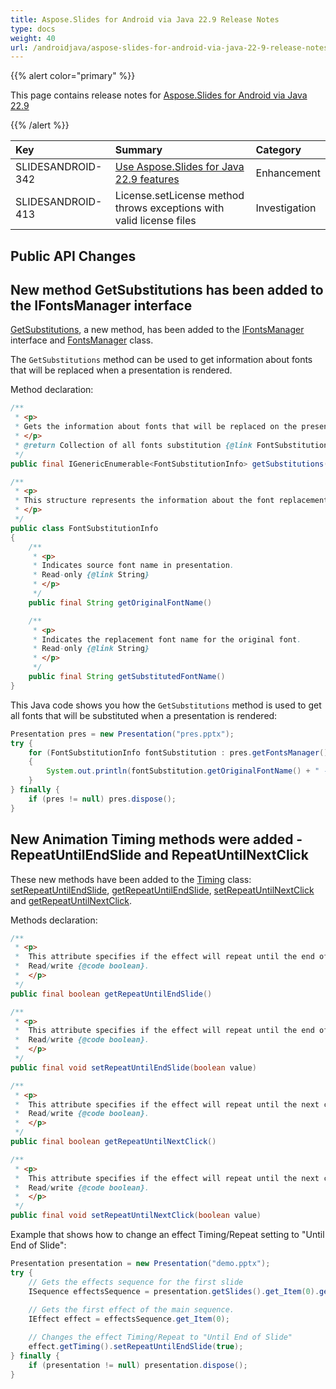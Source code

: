 ```yaml
---
title: Aspose.Slides for Android via Java 22.9 Release Notes
type: docs
weight: 40
url: /androidjava/aspose-slides-for-android-via-java-22-9-release-notes/
---
```


{{% alert color="primary" %}} 

This page contains release notes for [Aspose.Slides for Android via Java 22.9](https://repository.aspose.com/list/repo/com/aspose/aspose-slides/22.9/)

{{% /alert %}} 

|**Key**|**Summary**|**Category**|
| :- | :- | :- |
|SLIDESANDROID-342|[Use Aspose.Slides for Java 22.9 features](/slides/java/aspose-slides-for-java-22-9-release-notes/)|Enhancement|
|SLIDESANDROID-413|License.setLicense method throws exceptions with valid license files|Investigation|


## Public API Changes ##

## New method GetSubstitutions has been added to the IFontsManager interface ##

[GetSubstitutions](https://reference.aspose.com/slides/androidjava/com.aspose.slides/IFontsManager#getSubstitutions--), a new method, has been added to the [IFontsManager](https://reference.aspose.com/slides/androidjava/com.aspose.slides/IFontsManager) interface and [FontsManager](https://reference.aspose.com/slides/androidjava/com.aspose.slides/FontsManager) class.

The `GetSubstitutions` method can be used to get information about fonts that will be replaced when a presentation is rendered.

Method declaration:

``` java
/**
 * <p>
 * Gets the information about fonts that will be replaced on the presentation's rendering.
 * </p>
 * @return Collection of all fonts substitution {@link FontSubstitutionInfo}.
 */
public final IGenericEnumerable<FontSubstitutionInfo> getSubstitutions()
```

``` java
/**
 * <p>
 * This structure represents the information about the font replacement when it will be rendered.
 * </p>
 */
public class FontSubstitutionInfo
{
    /**
     * <p>
     * Indicates source font name in presentation.
     * Read-only {@link String}
     * </p>
     */
    public final String getOriginalFontName()

    /**
     * <p>
     * Indicates the replacement font name for the original font.
     * Read-only {@link String}
     * </p>
     */
    public final String getSubstitutedFontName()
}
```

This Java code shows you how the `GetSubstitutions` method is used to get all fonts that will be substituted when a presentation is rendered:

``` java
Presentation pres = new Presentation("pres.pptx");
try {
    for (FontSubstitutionInfo fontSubstitution : pres.getFontsManager().getSubstitutions())
    {
        System.out.println(fontSubstitution.getOriginalFontName() + " -> " + fontSubstitution.getSubstitutedFontName());
    }
} finally {
    if (pres != null) pres.dispose();
}
```

## New Animation Timing methods were added - RepeatUntilEndSlide and RepeatUntilNextClick ##

These new methods have been added to the [Timing](https://reference.aspose.com/slides/androidjava/com.aspose.slides/Timing) class: [setRepeatUntilEndSlide](https://reference.aspose.com/slides/androidjava/com.aspose.slides/Timing#setRepeatUntilEndSlide-boolean-), [getRepeatUntilEndSlide](https://reference.aspose.com/slides/androidjava/com.aspose.slides/Timing#getRepeatUntilEndSlide--), [setRepeatUntilNextClick](https://reference.aspose.com/slides/androidjava/com.aspose.slides/Timing#setRepeatUntilNextClick-boolean-) and [getRepeatUntilNextClick](https://reference.aspose.com/slides/androidjava/com.aspose.slides/Timing#getRepeatUntilNextClick--).

Methods declaration:

``` java
/**
 * <p>
 *  This attribute specifies if the effect will repeat until the end of the slide.
 *  Read/write {@code boolean}.
 *  </p>
 */
public final boolean getRepeatUntilEndSlide()

/**
 * <p>
 *  This attribute specifies if the effect will repeat until the end of the slide.
 *  Read/write {@code boolean}.
 *  </p>
 */
public final void setRepeatUntilEndSlide(boolean value)

/**
 * <p>
 *  This attribute specifies if the effect will repeat until the next click.
 *  Read/write {@code boolean}.
 *  </p>
 */
public final boolean getRepeatUntilNextClick()

/**
 * <p>
 *  This attribute specifies if the effect will repeat until the next click.
 *  Read/write {@code boolean}.
 *  </p>
 */
public final void setRepeatUntilNextClick(boolean value)
```

Example that shows how to change an effect Timing/Repeat setting to "Until End of Slide":

``` java
Presentation presentation = new Presentation("demo.pptx");
try {
    // Gets the effects sequence for the first slide
    ISequence effectsSequence = presentation.getSlides().get_Item(0).getTimeline().getMainSequence();
    
    // Gets the first effect of the main sequence.
    IEffect effect = effectsSequence.get_Item(0);

    // Changes the effect Timing/Repeat to "Until End of Slide"
    effect.getTiming().setRepeatUntilEndSlide(true);
} finally {
    if (presentation != null) presentation.dispose();
}
```